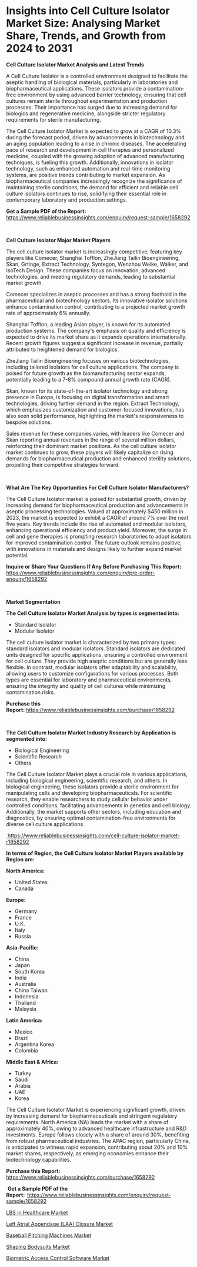 <p><h1>Insights into Cell Culture Isolator Market Size: Analysing Market Share, Trends, and Growth from 2024 to 2031</h1></p><p><strong>Cell Culture Isolator Market Analysis and Latest Trends</strong></p>
<p><p>A Cell Culture Isolator is a controlled environment designed to facilitate the aseptic handling of biological materials, particularly in laboratories and biopharmaceutical applications. These isolators provide a contamination-free environment by using advanced barrier technology, ensuring that cell cultures remain sterile throughout experimentation and production processes. Their importance has surged due to increasing demand for biologics and regenerative medicine, alongside stricter regulatory requirements for sterile manufacturing.</p><p>The Cell Culture Isolator Market is expected to grow at a CAGR of 10.3% during the forecast period, driven by advancements in biotechnology and an aging population leading to a rise in chronic diseases. The accelerating pace of research and development in cell therapies and personalized medicine, coupled with the growing adoption of advanced manufacturing techniques, is fueling this growth. Additionally, innovations in isolator technology, such as enhanced automation and real-time monitoring systems, are positive trends contributing to market expansion. As biopharmaceutical companies increasingly recognize the significance of maintaining sterile conditions, the demand for efficient and reliable cell culture isolators continues to rise, solidifying their essential role in contemporary laboratory and production settings.</p></p>
<p><strong>Get a Sample PDF of the Report:&nbsp;</strong> <a href="https://www.reliablebusinessinsights.com/enquiry/request-sample/1658292?utm_campaign=1405&utm_medium=2&utm_source=Github&utm_content=ia&utm_term=28092024&utm_id=cell-culture-isolator">https://www.reliablebusinessinsights.com/enquiry/request-sample/1658292</a></p>
<p>&nbsp;</p>
<p><strong>Cell Culture Isolator Major Market Players</strong></p>
<p><p>The cell culture isolator market is increasingly competitive, featuring key players like Comecer, Shanghai Tofflon, ZheJiang Tailin Bioengineering, Skan, Grtinge, Extract Technology, Syntegon, Wenzhou Weike, Walker, and IsoTech Design. These companies focus on innovation, advanced technologies, and meeting regulatory demands, leading to substantial market growth.</p><p>Comecer specializes in aseptic processes and has a strong foothold in the pharmaceutical and biotechnology sectors. Its innovative isolator solutions enhance contamination control, contributing to a projected market growth rate of approximately 6% annually.</p><p>Shanghai Tofflon, a leading Asian player, is known for its automated production systems. The company's emphasis on quality and efficiency is expected to drive its market share as it expands operations internationally. Recent growth figures suggest a significant increase in revenue, partially attributed to heightened demand for biologics.</p><p>ZheJiang Tailin Bioengineering focuses on various biotechnologies, including tailored isolators for cell culture applications. The company is poised for future growth as the biomanufacturing sector expands, potentially leading to a 7-8% compound annual growth rate (CAGR).</p><p>Skan, known for its state-of-the-art isolator technology and strong presence in Europe, is focusing on digital transformation and smart technologies, driving further demand in the region. Extract Technology, which emphasizes customization and customer-focused innovations, has also seen solid performance, highlighting the market's responsiveness to bespoke solutions.</p><p>Sales revenue for these companies varies, with leaders like Comecer and Skan reporting annual revenues in the range of several million dollars, reinforcing their dominant market positions. As the cell culture isolator market continues to grow, these players will likely capitalize on rising demands for biopharmaceutical production and enhanced sterility solutions, propelling their competitive strategies forward.</p></p>
<p>&nbsp;</p>
<p><strong>What Are The Key Opportunities For Cell Culture Isolator Manufacturers?</strong></p>
<p><p>The Cell Culture Isolator market is poised for substantial growth, driven by increasing demand for biopharmaceutical production and advancements in aseptic processing technologies. Valued at approximately $450 million in 2023, the market is expected to exhibit a CAGR of around 7% over the next five years. Key trends include the rise of automated and modular isolators, enhancing operational efficiency and product yield. Moreover, the surge in cell and gene therapies is prompting research laboratories to adopt isolators for improved contamination control. The future outlook remains positive, with innovations in materials and designs likely to further expand market potential.</p></p>
<p><strong>Inquire or Share Your Questions If Any Before Purchasing This Report:</strong> <a href="https://www.reliablebusinessinsights.com/enquiry/pre-order-enquiry/1658292?utm_campaign=1405&utm_medium=2&utm_source=Github&utm_content=ia&utm_term=28092024&utm_id=cell-culture-isolator">https://www.reliablebusinessinsights.com/enquiry/pre-order-enquiry/1658292</a></p>
<p>&nbsp;</p>
<p><strong>Market Segmentation</strong></p>
<p><strong>The Cell Culture Isolator Market Analysis by types is segmented into:</strong></p>
<p><ul><li>Standard Isolator</li><li>Modular Isolator</li></ul></p>
<p><p>The cell culture isolator market is characterized by two primary types: standard isolators and modular isolators. Standard isolators are dedicated units designed for specific applications, ensuring a controlled environment for cell culture. They provide high aseptic conditions but are generally less flexible. In contrast, modular isolators offer adaptability and scalability, allowing users to customize configurations for various processes. Both types are essential for laboratory and pharmaceutical environments, ensuring the integrity and quality of cell cultures while minimizing contamination risks.</p></p>
<p><strong>Purchase this Report:&nbsp;</strong><a href="https://www.reliablebusinessinsights.com/purchase/1658292?utm_campaign=1405&utm_medium=2&utm_source=Github&utm_content=ia&utm_term=28092024&utm_id=cell-culture-isolator">https://www.reliablebusinessinsights.com/purchase/1658292</a></p>
<p>&nbsp;</p>
<p><strong>The Cell Culture Isolator Market Industry Research by Application is segmented into:</strong></p>
<p><ul><li>Biological Engineering</li><li>Scientific Research</li><li>Others</li></ul></p>
<p><p>The Cell Culture Isolator Market plays a crucial role in various applications, including biological engineering, scientific research, and others. In biological engineering, these isolators provide a sterile environment for manipulating cells and developing biopharmaceuticals. For scientific research, they enable researchers to study cellular behavior under controlled conditions, facilitating advancements in genetics and cell biology. Additionally, the market supports other sectors, including education and diagnostics, by ensuring optimal contamination-free environments for diverse cell culture applications.</p></p>
<p><a href="https://www.reliablebusinessinsights.com/cell-culture-isolator-market-r1658292?utm_campaign=1405&utm_medium=2&utm_source=Github&utm_content=ia&utm_term=28092024&utm_id=cell-culture-isolator">&nbsp;https://www.reliablebusinessinsights.com/cell-culture-isolator-market-r1658292</a></p>
<p><strong>In terms of Region, the Cell Culture Isolator Market Players available by Region are:</strong></p>
<p>
    <p> <strong> North America: </strong>
        <ul>
            <li>United States</li>
            <li>Canada</li>
        </ul>
        </p> 
    <p> <strong> Europe: </strong>
        <ul>
            <li>Germany</li>
            <li>France</li>
            <li>U.K.</li>
            <li>Italy</li>
            <li>Russia</li>
        </ul>
        </p> 
    <p> <strong> Asia-Pacific: </strong>
        <ul>
            <li>China</li>
            <li>Japan</li>
            <li>South Korea</li>
            <li>India</li>
            <li>Australia</li>
            <li>China Taiwan</li>
            <li>Indonesia</li>
            <li>Thailand</li>
            <li>Malaysia</li>
        </ul>
        </p> 
    <p> <strong> Latin America: </strong>
        <ul>
            <li>Mexico</li>
            <li>Brazil</li>
            <li>Argentina Korea</li>
            <li>Colombia</li>
        </ul>
        </p> 
    <p> <strong> Middle East & Africa: </strong>
        <ul>
            <li>Turkey</li>
            <li>Saudi</li>
            <li>Arabia</li>
            <li>UAE</li>
            <li>Korea</li>
        </ul>
    </p>
    </p>
<p><p>The Cell Culture Isolator Market is experiencing significant growth, driven by increasing demand for biopharmaceuticals and stringent regulatory requirements. North America (NA) leads the market with a share of approximately 40%, owing to advanced healthcare infrastructure and R&D investments. Europe follows closely with a share of around 30%, benefiting from robust pharmaceutical industries. The APAC region, particularly China, is anticipated to witness rapid expansion, contributing about 20% and 10% market shares, respectively, as emerging economies enhance their biotechnology capabilities.</p></p>
<p><strong>Purchase this Report: </strong><a href="https://www.reliablebusinessinsights.com/purchase/1658292?utm_campaign=1405&utm_medium=2&utm_source=Github&utm_content=ia&utm_term=28092024&utm_id=cell-culture-isolator">https://www.reliablebusinessinsights.com/purchase/1658292</a></p>
<p>&nbsp;<strong>Get a Sample PDF of the Report:&nbsp;&nbsp;</strong><a href="https://www.reliablebusinessinsights.com/enquiry/request-sample/1658292?utm_campaign=1405&utm_medium=2&utm_source=Github&utm_content=ia&utm_term=28092024&utm_id=cell-culture-isolator">https://www.reliablebusinessinsights.com/enquiry/request-sample/1658292</a></p>
<p><strong></strong></p>
<p><p><a href="https://issuu.com/reportprime-2/docs/lbs-in-healthcare-market-size-2030._00745c17d62fc8?utm_campaign=1405&utm_medium=2&utm_source=Github&utm_content=ia&utm_term=28092024&utm_id=cell-culture-isolator">LBS in Healthcare Market</a></p><p><a href="https://issuu.com/reportprime-2/docs/left-atrial-appendage-laa-closure-m_6a636e558d2f9f?utm_campaign=1405&utm_medium=2&utm_source=Github&utm_content=ia&utm_term=28092024&utm_id=cell-culture-isolator">Left Atrial Appendage (LAA) Closure Market</a></p><p><a href="https://www.linkedin.com/pulse/comprehensive-analysis-global-baseball-pitching-machines-market-0anbf?trackingId=Q5H6ICK5ScmiQ%2Fbl26ufqw%3D%3D&utm_campaign=1405&utm_medium=2&utm_source=Github&utm_content=ia&utm_term=28092024&utm_id=cell-culture-isolator">Baseball Pitching Machines Market</a></p><p><a href="https://www.linkedin.com/pulse/shaping-bodysuits-market-share-new-trends-analysis-its-y1ktc?utm_campaign=1405&utm_medium=2&utm_source=Github&utm_content=ia&utm_term=28092024&utm_id=cell-culture-isolator">Shaping Bodysuits Market</a></p><p><a href="https://www.linkedin.com/pulse/biometric-access-control-software-industry-analysis-report-up04c?utm_campaign=1405&utm_medium=2&utm_source=Github&utm_content=ia&utm_term=28092024&utm_id=cell-culture-isolator">Biometric Access Control Software Market</a></p></p>